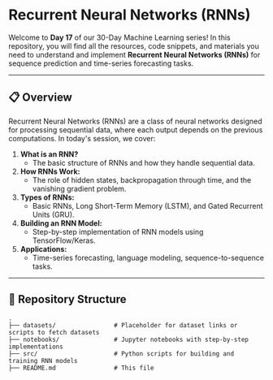 # Recurrent Neural Networks (RNNs)

Welcome to **Day 17** of our 30-Day Machine Learning series! In this repository, you will find all the resources, code snippets, and materials you need to understand and implement **Recurrent Neural Networks (RNNs)** for sequence prediction and time-series forecasting tasks.

---

## 📋 **Overview**
Recurrent Neural Networks (RNNs) are a class of neural networks designed for processing sequential data, where each output depends on the previous computations. In today's session, we cover:

1. **What is an RNN?**
   - The basic structure of RNNs and how they handle sequential data.
2. **How RNNs Work:**
   - The role of hidden states, backpropagation through time, and the vanishing gradient problem.
3. **Types of RNNs:**
   - Basic RNNs, Long Short-Term Memory (LSTM), and Gated Recurrent Units (GRU).
4. **Building an RNN Model:**
   - Step-by-step implementation of RNN models using TensorFlow/Keras.
5. **Applications:**
   - Time-series forecasting, language modeling, sequence-to-sequence tasks.

---

## 📂 **Repository Structure**
```plaintext
.
├── datasets/                # Placeholder for dataset links or scripts to fetch datasets
├── notebooks/               # Jupyter notebooks with step-by-step implementations
├── src/                     # Python scripts for building and training RNN models
├── README.md                # This file
